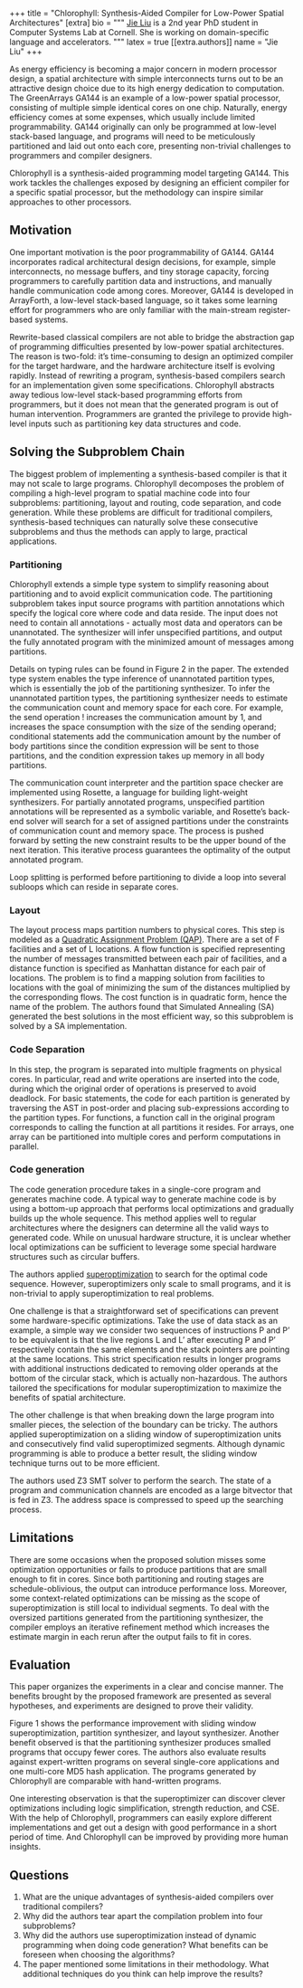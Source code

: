 +++
title = "Chlorophyll: Synthesis-Aided Compiler for Low-Power Spatial Architectures"
[extra]
bio = """
  [Jie Liu](https://github.com/Sibylau) is a 2nd year PhD student in Computer Systems Lab at Cornell. She is working on domain-specific language and accelerators.
"""
latex = true
[[extra.authors]]
name = "Jie Liu"
+++

As energy efficiency is becoming a major concern in modern processor design, a spatial architecture with simple interconnects turns out to be an attractive design choice due to its high energy dedication to computation. The GreenArrays GA144 is an example of a low-power spatial processor, consisting of multiple simple identical cores on one chip. Naturally, energy efficiency comes at some expenses, which usually include limited programmability. GA144 originally can only be programmed at low-level stack-based language, and programs will need to be meticulously partitioned and laid out onto each core, presenting non-trivial challenges to programmers and compiler designers.

Chlorophyll is a synthesis-aided programming model targeting GA144. This work tackles the challenges exposed by designing an efficient compiler for a specific spatial processor, but the methodology can inspire similar approaches to other processors. 

## Motivation
One important motivation is the poor programmability of GA144. GA144 incorporates radical architectural design decisions, for example, simple interconnects, no message buffers, and tiny storage capacity, forcing programmers to carefully partition data and instructions, and manually handle communication code among cores. Moreover, GA144 is developed in ArrayForth, a low-level stack-based language, so it takes some learning effort for programmers who are only familiar with the main-stream register-based systems.

Rewrite-based classical compilers are not able to bridge the abstraction gap of programming difficulties presented by low-power spatial architectures. The reason is two-fold: it’s time-consuming to design an optimized compiler for the target hardware, and the hardware architecture itself is evolving rapidly. Instead of rewriting a program, synthesis-based compilers search for an implementation given some specifications. Chlorophyll abstracts away tedious low-level stack-based programming efforts from programmers, but it does not mean that the generated program is out of human intervention. Programmers are granted the privilege to provide high-level inputs such as partitioning key data structures and code. 

## Solving the Subproblem Chain
The biggest problem of implementing a synthesis-based compiler is that it may not scale to large programs. Chlorophyll decomposes the problem of compiling a high-level program to spatial machine code into four subproblems: partitioning, layout and routing, code separation, and code generation. While these problems are difficult for traditional compilers, synthesis-based techniques can naturally solve these consecutive subproblems and thus the methods can apply to large, practical applications. 

### Partitioning
Chlorophyll extends a simple type system to simplify reasoning about partitioning and to avoid explicit communication code. The partitioning subproblem takes input source programs with partition annotations which specify the logical core where code and data reside. The input does not need to contain all annotations - actually most data and operators can be unannotated. The synthesizer will infer unspecified partitions, and output the fully annotated program with the minimized amount of messages among partitions. 
 
Details on typing rules can be found in Figure 2 in the paper. The extended type system enables the type inference of unannotated partition types, which is essentially the job of the partitioning synthesizer. To infer the unannotated partition types, the partitioning synthesizer needs to estimate the communication count and memory space for each core. For example, the send operation ! increases the communication amount by 1, and increases the space consumption with the size of the sending operand; conditional statements add the communication amount by the number of body partitions since the condition expression will be sent to those partitions, and the condition expression takes up memory in all body partitions.

The communication count interpreter and the partition space checker are implemented using Rosette, a language for building light-weight synthesizers. For partially annotated programs, unspecified partition annotations will be represented as a symbolic variable, and Rosette’s back-end solver will search for a set of assigned partitions under the constraints of communication count and memory space. The process is pushed forward by setting the new constraint results to be the upper bound of the next iteration. This iterative process guarantees the optimality of the output annotated program.

Loop splitting is performed before partitioning to divide a loop into several subloops which can reside in separate cores. 

### Layout
The layout process maps partition numbers to physical cores. This step is modeled as a [Quadratic Assignment Problem (QAP)](https://en.wikipedia.org/wiki/Quadratic_assignment_problem). 
There are a set of F facilities and a set of L locations. A flow function is specified representing the number of messages transmitted between each pair of facilities, and a distance function is specified as Manhattan distance for each pair of locations. The problem is to find a mapping solution from facilities to locations with the goal of minimizing the sum of the distances multiplied by the corresponding flows. The cost function is in quadratic form, hence the name of the problem. The authors found that Simulated Annealing (SA) generated the best solutions in the most efficient way, so this subproblem is solved by a SA implementation.

### Code Separation
In this step, the program is separated into multiple fragments on physical cores. In particular, read and write operations are inserted into the code, during which the original order of operations is preserved to avoid deadlock. For basic statements, the code for each partition is generated by traversing the AST in post-order and placing sub-expressions according to the partition types. For functions, a function call in the original program corresponds to calling the function at all partitions it resides. For arrays, one array can be partitioned into multiple cores and perform computations in parallel. 

### Code generation
The code generation procedure takes in a single-core program and generates machine code. A typical way to generate machine code is by using a bottom-up approach that performs local optimizations and gradually builds up the whole sequence. This method applies well to regular architectures where the designers can determine all the valid ways to generated code. While on unusual hardware structure, it is unclear whether local optimizations can be sufficient to leverage some special hardware structures such as circular buffers.

The authors applied [superoptimization](https://web.stanford.edu/class/cs343/resources/superoptimizer.pdf) to search for the optimal code sequence. However, superoptimizers only scale to small programs, and it is non-trivial to apply superoptimization to real problems. 

One challenge is that a straightforward set of specifications can prevent some hardware-specific optimizations. Take the use of data stack as an example, a simple way we consider two sequences of instructions P and P’ to be equivalent is that the live regions L and L’ after executing P and P’ respectively contain the same elements and the stack pointers are pointing at the same locations. This strict specification results in longer programs with additional instructions dedicated to removing older operands at the bottom of the circular stack, which is actually non-hazardous. The authors tailored the specifications for modular superoptimization to maximize the benefits of spatial architecture.

The other challenge is that when breaking down the large program into smaller pieces, the selection of the boundary can be tricky. The authors applied superoptimization on a sliding window of superoptimization units and consecutively find valid superoptimized segments. Although dynamic programming is able to produce a better result, the sliding window technique turns out to be more efficient. 

The authors used Z3 SMT solver to perform the search. The state of a program and communication channels are encoded as a large bitvector that is fed in Z3. The address space is compressed to speed up the searching process.

## Limitations
There are some occasions when the proposed solution misses some optimization opportunities or fails to produce partitions that are small enough to fit in cores. Since both partitioning and routing stages are schedule-oblivious, the output can introduce performance loss. Moreover, some context-related optimizations can be missing as the scope of superoptimization is still local to individual segments. To deal with the oversized partitions generated from the partitioning synthesizer, the compiler employs an iterative refinement method which increases the estimate margin in each rerun after the output fails to fit in cores.

## Evaluation
This paper organizes the experiments in a clear and concise manner. The benefits brought by the proposed framework are presented as several hypotheses, and experiments are designed to prove their validity. 

Figure 1 shows the performance improvement with sliding window superoptimization, partition synthesizer, and layout synthesizer. Another benefit observed is that the partitioning synthesizer produces smalled programs that occupy fewer cores. The authors also evaluate results against expert-written programs on several single-core applications and one multi-core MD5 hash application. The programs generated by Chlorophyll are comparable with hand-written programs. 

One interesting observation is that the superoptimizer can discover clever optimizations including logic simplification, strength reduction, and CSE. With the help of Chlorophyll, programmers can easily explore different implementations and get out a design with good performance in a short period of time. And Chlorophyll can be improved by providing more human insights.

## Questions

1. What are the unique advantages of synthesis-aided compilers over traditional compilers?
2. Why did the authors tear apart the compilation problem into four subproblems?
3. Why did the authors use superoptimization instead of dynamic programming when doing code generation? What benefits can be foreseen when choosing the algorithms?
4. The paper mentioned some limitations in their methodology. What additional techniques do you think can help improve the results?


